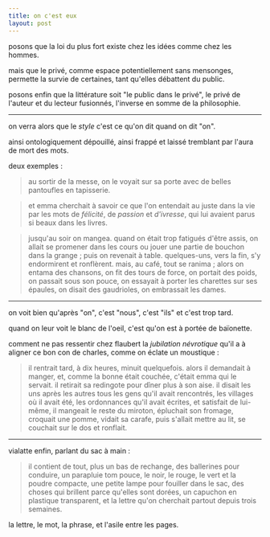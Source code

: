 ```yaml
---
title: on c'est eux
layout: post
---
```


posons que 
la loi du plus fort existe
chez les idées comme chez les hommes.

mais que le privé,
comme espace potentiellement sans mensonges,
permette la survie de certaines,
tant qu'elles débattent du public.

posons enfin que la littérature
soit "le public dans le privé",
le privé de l'auteur et du lecteur fusionnés,
l'inverse en somme de la philosophie.

---

on verra alors que le *style* 
c'est ce qu'on dit quand on dit "on".

ainsi ontologiquement dépouillé, 
ainsi frappé et laissé tremblant
par l'aura de mort des mots.

deux exemples :

> au sortir de la messe, on le voyait sur sa porte
> avec de belles pantoufles en tapisserie.

> et emma cherchait à savoir ce que l'on entendait au juste dans la vie
> par les mots de *félicité*, de *passion* et *d'ivresse*,
> qui lui avaient parus si beaux dans les livres.

> jusqu'au soir on mangea.
> quand on était trop fatigués d'être assis,
> on allait se promener dans les cours
> ou jouer une partie de bouchon dans la grange ; puis on revenait à table.
> quelques-uns, vers la fin, s'y endormirent et ronflèrent.
> mais, au café, tout se ranima ;
> alors on entama des chansons, 
> on fit des tours de force, on portait des poids,
> on passait sous son pouce,
> on essayait à porter les charettes sur ses épaules,
> on disait des gaudrioles, on embrassait les dames.

---

on voit bien qu'après "on", 
c'est "nous", c'est "ils" et c'est trop tard.

quand on leur voit le blanc de l'oeil,
c'est qu'on est à portée de baïonette.

comment ne pas ressentir chez flaubert
la *jubilation névrotique*
qu'il a à aligner ce bon con de charles,
comme on éclate un moustique :

> il rentrait tard, à dix heures, minuit quelquefois.
> alors il demandait à manger, et, comme la bonne était couchée,
> c'était emma qui le servait.
> il retirait sa redingote pour dîner plus à son aise.
> il disait les uns après les autres tous les gens qu'il avait rencontrés,
> les villages où il avait été, les ordonnances qu'il avait écrites,
> et satisfait de lui-même, il mangeait le reste du miroton,
> épluchait son fromage, croquait une pomme, vidait sa carafe,
> puis s'allait mettre au lit, se couchait sur le dos et ronflait.

---

vialatte enfin, parlant du sac à main :

> il contient de tout, plus un bas de rechange,
> des ballerines pour conduire, un parapluie tom pouce,
> le noir, le rouge, le vert et la poudre compacte,
> une petite lampe pour fouiller dans le sac,
> des choses qui brillent parce qu'elles sont dorées,
> un capuchon en plastique transparent,
> et la lettre qu'on cherchait partout depuis trois semaines.

la lettre, le mot, la phrase,
et l'asile entre les pages.
